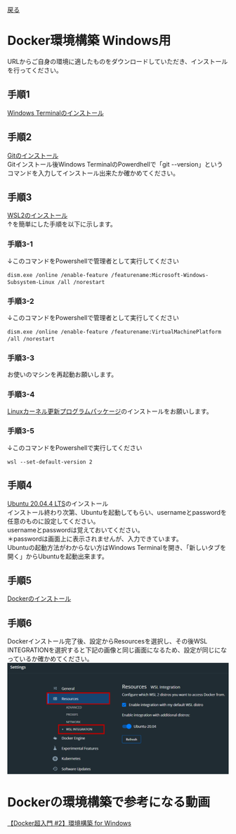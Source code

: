 [戻る](環境構築.md)
# Docker環境構築 Windows用


URLからご自身の環境に適したものをダウンロードしていただき、インストールを行ってください。
## 手順1
[Windows Terminalのインストール](https://www.microsoft.com/ja-jp/p/windows-terminal/9n0dx20hk701?activetab=pivot:overviewtab)<br>

## 手順2
[Gitのインストール](https://git-scm.com/download/win)<br>
Gitインストール後Windows TerminalのPowerdhellで「git --version」というコマンドを入力してインストール出来たか確かめてください。

## 手順3
[WSL2のインストール](https://docs.microsoft.com/ja-jp/windows/wsl/install-manual)<br>
↑を簡単にした手順を以下に示します。
### 手順3-1
↓このコマンドをPowershellで管理者として実行してください<br>
```
dism.exe /online /enable-feature /featurename:Microsoft-Windows-Subsystem-Linux /all /norestart
```
### 手順3-2
↓このコマンドをPowershellで管理者として実行してください<br>
```
dism.exe /online /enable-feature /featurename:VirtualMachinePlatform /all /norestart
```
### 手順3-3
お使いのマシンを再起動お願いします。<br>
### 手順3-4
[Linuxカーネル更新プログラムパッケージ](https://wslstorestorage.blob.core.windows.net/wslblob/wsl_update_x64.msi)のインストールをお願いします。
### 手順3-5
↓このコマンドをPowershellで実行してください<br>
```
wsl --set-default-version 2
```
## 手順4
[Ubuntu 20.04.4 LTS](https://www.microsoft.com/store/productId/9MTTCL66CPXJ)のインストール<br>
インストール終わり次第、Ubuntuを起動してもらい、usernameとpasswordを任意のものに設定してください。<br>
usernameとpasswordは覚えておいてください。<br>
＊passwordは画面上に表示されませんが、入力できています。<br>
Ubuntuの起動方法がわからない方はWindows Terminalを開き、「新しいタブを開く」からUbuntuを起動出来ます。
## 手順5
[Dockerのインストール](https://desktop.docker.com/win/main/amd64/Docker%20Desktop%20Installer.exe)
## 手順6
Dockerインストール完了後、設定からResourcesを選択し、その後WSL INTEGRATIONを選択すると下記の画像と同じ画面になるため、設定が同じになっているか確かめてください。<br>
![dockersetting.png](../img/dockersetting.png)




# Dockerの環境構築で参考になる動画<br>
[【Docker超入門 #2】環境構築 for Windows](https://www.youtube.com/watch?v=LSQKHW01ACo)
